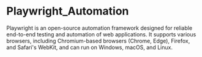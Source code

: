 # Playwright_Automation
Playwright is an open-source automation framework designed for reliable end-to-end testing and automation of web applications. It supports various browsers, including Chromium-based browsers (Chrome, Edge), Firefox, and Safari's WebKit, and can run on Windows, macOS, and Linux.
